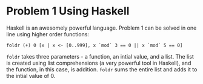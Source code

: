 # Problem 1 Using Haskell 

Haskell is an awesomely powerful language. Problem 1 can be solved in one line using higher order functions: 

    foldr (+) 0 [x | x <- [0..999], x `mod` 3 == 0 || x `mod` 5 == 0]

`foldr` takes three parameters - a function, an intial value, and a list. The list is created using list comprehensions (a very powerful tool in Haskell), and the function, in this case, is addition. `foldr` sums the entire list and adds it to the intial value of 0. 
